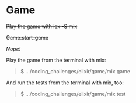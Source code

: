 # Game

~~Play the game with iex -S mix~~

~~Game.start_game~~

*Nope!*

Play the game from the terminal with mix:
> $ .../coding_challenges/elixir/game/mix game

And run the tests from the terminal with mix, too:
> $ .../coding_challenges/elixir/game/mix test
